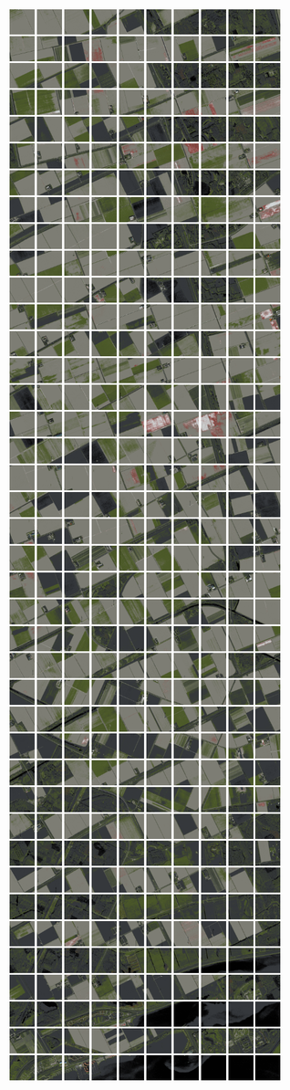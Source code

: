 <html>
<div>
<img src="https://github.com/HakkaTjakka/NL_TILE_MAP/blob/main/18/628/-1052/r.6280.-10520.png" height="44" width="44">
<img src="https://github.com/HakkaTjakka/NL_TILE_MAP/blob/main/18/628/-1052/r.6281.-10520.png" height="44" width="44">
<img src="https://github.com/HakkaTjakka/NL_TILE_MAP/blob/main/18/628/-1052/r.6282.-10520.png" height="44" width="44">
<img src="https://github.com/HakkaTjakka/NL_TILE_MAP/blob/main/18/628/-1052/r.6283.-10520.png" height="44" width="44">
<img src="https://github.com/HakkaTjakka/NL_TILE_MAP/blob/main/18/628/-1052/r.6284.-10520.png" height="44" width="44">
<img src="https://github.com/HakkaTjakka/NL_TILE_MAP/blob/main/18/628/-1052/r.6285.-10520.png" height="44" width="44">
<img src="https://github.com/HakkaTjakka/NL_TILE_MAP/blob/main/18/628/-1052/r.6286.-10520.png" height="44" width="44">
<img src="https://github.com/HakkaTjakka/NL_TILE_MAP/blob/main/18/628/-1052/r.6287.-10520.png" height="44" width="44">
<img src="https://github.com/HakkaTjakka/NL_TILE_MAP/blob/main/18/628/-1052/r.6288.-10520.png" height="44" width="44">
<img src="https://github.com/HakkaTjakka/NL_TILE_MAP/blob/main/18/628/-1052/r.6289.-10520.png" height="44" width="44">
<img src="https://github.com/HakkaTjakka/NL_TILE_MAP/blob/main/18/629/-1052/r.6290.-10520.png" height="44" width="44">
<img src="https://github.com/HakkaTjakka/NL_TILE_MAP/blob/main/18/629/-1052/r.6291.-10520.png" height="44" width="44">
<img src="https://github.com/HakkaTjakka/NL_TILE_MAP/blob/main/18/629/-1052/r.6292.-10520.png" height="44" width="44">
<img src="https://github.com/HakkaTjakka/NL_TILE_MAP/blob/main/18/629/-1052/r.6293.-10520.png" height="44" width="44">
<img src="https://github.com/HakkaTjakka/NL_TILE_MAP/blob/main/18/629/-1052/r.6294.-10520.png" height="44" width="44">
<img src="https://github.com/HakkaTjakka/NL_TILE_MAP/blob/main/18/629/-1052/r.6295.-10520.png" height="44" width="44">
<img src="https://github.com/HakkaTjakka/NL_TILE_MAP/blob/main/18/629/-1052/r.6296.-10520.png" height="44" width="44">
<img src="https://github.com/HakkaTjakka/NL_TILE_MAP/blob/main/18/629/-1052/r.6297.-10520.png" height="44" width="44">
<img src="https://github.com/HakkaTjakka/NL_TILE_MAP/blob/main/18/629/-1052/r.6298.-10520.png" height="44" width="44">
<img src="https://github.com/HakkaTjakka/NL_TILE_MAP/blob/main/18/629/-1052/r.6299.-10520.png" height="44" width="44">
<br>
<img src="https://github.com/HakkaTjakka/NL_TILE_MAP/blob/main/18/628/-1052/r.6280.-10519.png" height="44" width="44">
<img src="https://github.com/HakkaTjakka/NL_TILE_MAP/blob/main/18/628/-1052/r.6281.-10519.png" height="44" width="44">
<img src="https://github.com/HakkaTjakka/NL_TILE_MAP/blob/main/18/628/-1052/r.6282.-10519.png" height="44" width="44">
<img src="https://github.com/HakkaTjakka/NL_TILE_MAP/blob/main/18/628/-1052/r.6283.-10519.png" height="44" width="44">
<img src="https://github.com/HakkaTjakka/NL_TILE_MAP/blob/main/18/628/-1052/r.6284.-10519.png" height="44" width="44">
<img src="https://github.com/HakkaTjakka/NL_TILE_MAP/blob/main/18/628/-1052/r.6285.-10519.png" height="44" width="44">
<img src="https://github.com/HakkaTjakka/NL_TILE_MAP/blob/main/18/628/-1052/r.6286.-10519.png" height="44" width="44">
<img src="https://github.com/HakkaTjakka/NL_TILE_MAP/blob/main/18/628/-1052/r.6287.-10519.png" height="44" width="44">
<img src="https://github.com/HakkaTjakka/NL_TILE_MAP/blob/main/18/628/-1052/r.6288.-10519.png" height="44" width="44">
<img src="https://github.com/HakkaTjakka/NL_TILE_MAP/blob/main/18/628/-1052/r.6289.-10519.png" height="44" width="44">
<img src="https://github.com/HakkaTjakka/NL_TILE_MAP/blob/main/18/629/-1052/r.6290.-10519.png" height="44" width="44">
<img src="https://github.com/HakkaTjakka/NL_TILE_MAP/blob/main/18/629/-1052/r.6291.-10519.png" height="44" width="44">
<img src="https://github.com/HakkaTjakka/NL_TILE_MAP/blob/main/18/629/-1052/r.6292.-10519.png" height="44" width="44">
<img src="https://github.com/HakkaTjakka/NL_TILE_MAP/blob/main/18/629/-1052/r.6293.-10519.png" height="44" width="44">
<img src="https://github.com/HakkaTjakka/NL_TILE_MAP/blob/main/18/629/-1052/r.6294.-10519.png" height="44" width="44">
<img src="https://github.com/HakkaTjakka/NL_TILE_MAP/blob/main/18/629/-1052/r.6295.-10519.png" height="44" width="44">
<img src="https://github.com/HakkaTjakka/NL_TILE_MAP/blob/main/18/629/-1052/r.6296.-10519.png" height="44" width="44">
<img src="https://github.com/HakkaTjakka/NL_TILE_MAP/blob/main/18/629/-1052/r.6297.-10519.png" height="44" width="44">
<img src="https://github.com/HakkaTjakka/NL_TILE_MAP/blob/main/18/629/-1052/r.6298.-10519.png" height="44" width="44">
<img src="https://github.com/HakkaTjakka/NL_TILE_MAP/blob/main/18/629/-1052/r.6299.-10519.png" height="44" width="44">
<br>
<img src="https://github.com/HakkaTjakka/NL_TILE_MAP/blob/main/18/628/-1052/r.6280.-10518.png" height="44" width="44">
<img src="https://github.com/HakkaTjakka/NL_TILE_MAP/blob/main/18/628/-1052/r.6281.-10518.png" height="44" width="44">
<img src="https://github.com/HakkaTjakka/NL_TILE_MAP/blob/main/18/628/-1052/r.6282.-10518.png" height="44" width="44">
<img src="https://github.com/HakkaTjakka/NL_TILE_MAP/blob/main/18/628/-1052/r.6283.-10518.png" height="44" width="44">
<img src="https://github.com/HakkaTjakka/NL_TILE_MAP/blob/main/18/628/-1052/r.6284.-10518.png" height="44" width="44">
<img src="https://github.com/HakkaTjakka/NL_TILE_MAP/blob/main/18/628/-1052/r.6285.-10518.png" height="44" width="44">
<img src="https://github.com/HakkaTjakka/NL_TILE_MAP/blob/main/18/628/-1052/r.6286.-10518.png" height="44" width="44">
<img src="https://github.com/HakkaTjakka/NL_TILE_MAP/blob/main/18/628/-1052/r.6287.-10518.png" height="44" width="44">
<img src="https://github.com/HakkaTjakka/NL_TILE_MAP/blob/main/18/628/-1052/r.6288.-10518.png" height="44" width="44">
<img src="https://github.com/HakkaTjakka/NL_TILE_MAP/blob/main/18/628/-1052/r.6289.-10518.png" height="44" width="44">
<img src="https://github.com/HakkaTjakka/NL_TILE_MAP/blob/main/18/629/-1052/r.6290.-10518.png" height="44" width="44">
<img src="https://github.com/HakkaTjakka/NL_TILE_MAP/blob/main/18/629/-1052/r.6291.-10518.png" height="44" width="44">
<img src="https://github.com/HakkaTjakka/NL_TILE_MAP/blob/main/18/629/-1052/r.6292.-10518.png" height="44" width="44">
<img src="https://github.com/HakkaTjakka/NL_TILE_MAP/blob/main/18/629/-1052/r.6293.-10518.png" height="44" width="44">
<img src="https://github.com/HakkaTjakka/NL_TILE_MAP/blob/main/18/629/-1052/r.6294.-10518.png" height="44" width="44">
<img src="https://github.com/HakkaTjakka/NL_TILE_MAP/blob/main/18/629/-1052/r.6295.-10518.png" height="44" width="44">
<img src="https://github.com/HakkaTjakka/NL_TILE_MAP/blob/main/18/629/-1052/r.6296.-10518.png" height="44" width="44">
<img src="https://github.com/HakkaTjakka/NL_TILE_MAP/blob/main/18/629/-1052/r.6297.-10518.png" height="44" width="44">
<img src="https://github.com/HakkaTjakka/NL_TILE_MAP/blob/main/18/629/-1052/r.6298.-10518.png" height="44" width="44">
<img src="https://github.com/HakkaTjakka/NL_TILE_MAP/blob/main/18/629/-1052/r.6299.-10518.png" height="44" width="44">
<br>
<img src="https://github.com/HakkaTjakka/NL_TILE_MAP/blob/main/18/628/-1052/r.6280.-10517.png" height="44" width="44">
<img src="https://github.com/HakkaTjakka/NL_TILE_MAP/blob/main/18/628/-1052/r.6281.-10517.png" height="44" width="44">
<img src="https://github.com/HakkaTjakka/NL_TILE_MAP/blob/main/18/628/-1052/r.6282.-10517.png" height="44" width="44">
<img src="https://github.com/HakkaTjakka/NL_TILE_MAP/blob/main/18/628/-1052/r.6283.-10517.png" height="44" width="44">
<img src="https://github.com/HakkaTjakka/NL_TILE_MAP/blob/main/18/628/-1052/r.6284.-10517.png" height="44" width="44">
<img src="https://github.com/HakkaTjakka/NL_TILE_MAP/blob/main/18/628/-1052/r.6285.-10517.png" height="44" width="44">
<img src="https://github.com/HakkaTjakka/NL_TILE_MAP/blob/main/18/628/-1052/r.6286.-10517.png" height="44" width="44">
<img src="https://github.com/HakkaTjakka/NL_TILE_MAP/blob/main/18/628/-1052/r.6287.-10517.png" height="44" width="44">
<img src="https://github.com/HakkaTjakka/NL_TILE_MAP/blob/main/18/628/-1052/r.6288.-10517.png" height="44" width="44">
<img src="https://github.com/HakkaTjakka/NL_TILE_MAP/blob/main/18/628/-1052/r.6289.-10517.png" height="44" width="44">
<img src="https://github.com/HakkaTjakka/NL_TILE_MAP/blob/main/18/629/-1052/r.6290.-10517.png" height="44" width="44">
<img src="https://github.com/HakkaTjakka/NL_TILE_MAP/blob/main/18/629/-1052/r.6291.-10517.png" height="44" width="44">
<img src="https://github.com/HakkaTjakka/NL_TILE_MAP/blob/main/18/629/-1052/r.6292.-10517.png" height="44" width="44">
<img src="https://github.com/HakkaTjakka/NL_TILE_MAP/blob/main/18/629/-1052/r.6293.-10517.png" height="44" width="44">
<img src="https://github.com/HakkaTjakka/NL_TILE_MAP/blob/main/18/629/-1052/r.6294.-10517.png" height="44" width="44">
<img src="https://github.com/HakkaTjakka/NL_TILE_MAP/blob/main/18/629/-1052/r.6295.-10517.png" height="44" width="44">
<img src="https://github.com/HakkaTjakka/NL_TILE_MAP/blob/main/18/629/-1052/r.6296.-10517.png" height="44" width="44">
<img src="https://github.com/HakkaTjakka/NL_TILE_MAP/blob/main/18/629/-1052/r.6297.-10517.png" height="44" width="44">
<img src="https://github.com/HakkaTjakka/NL_TILE_MAP/blob/main/18/629/-1052/r.6298.-10517.png" height="44" width="44">
<img src="https://github.com/HakkaTjakka/NL_TILE_MAP/blob/main/18/629/-1052/r.6299.-10517.png" height="44" width="44">
<br>
<img src="https://github.com/HakkaTjakka/NL_TILE_MAP/blob/main/18/628/-1052/r.6280.-10516.png" height="44" width="44">
<img src="https://github.com/HakkaTjakka/NL_TILE_MAP/blob/main/18/628/-1052/r.6281.-10516.png" height="44" width="44">
<img src="https://github.com/HakkaTjakka/NL_TILE_MAP/blob/main/18/628/-1052/r.6282.-10516.png" height="44" width="44">
<img src="https://github.com/HakkaTjakka/NL_TILE_MAP/blob/main/18/628/-1052/r.6283.-10516.png" height="44" width="44">
<img src="https://github.com/HakkaTjakka/NL_TILE_MAP/blob/main/18/628/-1052/r.6284.-10516.png" height="44" width="44">
<img src="https://github.com/HakkaTjakka/NL_TILE_MAP/blob/main/18/628/-1052/r.6285.-10516.png" height="44" width="44">
<img src="https://github.com/HakkaTjakka/NL_TILE_MAP/blob/main/18/628/-1052/r.6286.-10516.png" height="44" width="44">
<img src="https://github.com/HakkaTjakka/NL_TILE_MAP/blob/main/18/628/-1052/r.6287.-10516.png" height="44" width="44">
<img src="https://github.com/HakkaTjakka/NL_TILE_MAP/blob/main/18/628/-1052/r.6288.-10516.png" height="44" width="44">
<img src="https://github.com/HakkaTjakka/NL_TILE_MAP/blob/main/18/628/-1052/r.6289.-10516.png" height="44" width="44">
<img src="https://github.com/HakkaTjakka/NL_TILE_MAP/blob/main/18/629/-1052/r.6290.-10516.png" height="44" width="44">
<img src="https://github.com/HakkaTjakka/NL_TILE_MAP/blob/main/18/629/-1052/r.6291.-10516.png" height="44" width="44">
<img src="https://github.com/HakkaTjakka/NL_TILE_MAP/blob/main/18/629/-1052/r.6292.-10516.png" height="44" width="44">
<img src="https://github.com/HakkaTjakka/NL_TILE_MAP/blob/main/18/629/-1052/r.6293.-10516.png" height="44" width="44">
<img src="https://github.com/HakkaTjakka/NL_TILE_MAP/blob/main/18/629/-1052/r.6294.-10516.png" height="44" width="44">
<img src="https://github.com/HakkaTjakka/NL_TILE_MAP/blob/main/18/629/-1052/r.6295.-10516.png" height="44" width="44">
<img src="https://github.com/HakkaTjakka/NL_TILE_MAP/blob/main/18/629/-1052/r.6296.-10516.png" height="44" width="44">
<img src="https://github.com/HakkaTjakka/NL_TILE_MAP/blob/main/18/629/-1052/r.6297.-10516.png" height="44" width="44">
<img src="https://github.com/HakkaTjakka/NL_TILE_MAP/blob/main/18/629/-1052/r.6298.-10516.png" height="44" width="44">
<img src="https://github.com/HakkaTjakka/NL_TILE_MAP/blob/main/18/629/-1052/r.6299.-10516.png" height="44" width="44">
<br>
<img src="https://github.com/HakkaTjakka/NL_TILE_MAP/blob/main/18/628/-1052/r.6280.-10515.png" height="44" width="44">
<img src="https://github.com/HakkaTjakka/NL_TILE_MAP/blob/main/18/628/-1052/r.6281.-10515.png" height="44" width="44">
<img src="https://github.com/HakkaTjakka/NL_TILE_MAP/blob/main/18/628/-1052/r.6282.-10515.png" height="44" width="44">
<img src="https://github.com/HakkaTjakka/NL_TILE_MAP/blob/main/18/628/-1052/r.6283.-10515.png" height="44" width="44">
<img src="https://github.com/HakkaTjakka/NL_TILE_MAP/blob/main/18/628/-1052/r.6284.-10515.png" height="44" width="44">
<img src="https://github.com/HakkaTjakka/NL_TILE_MAP/blob/main/18/628/-1052/r.6285.-10515.png" height="44" width="44">
<img src="https://github.com/HakkaTjakka/NL_TILE_MAP/blob/main/18/628/-1052/r.6286.-10515.png" height="44" width="44">
<img src="https://github.com/HakkaTjakka/NL_TILE_MAP/blob/main/18/628/-1052/r.6287.-10515.png" height="44" width="44">
<img src="https://github.com/HakkaTjakka/NL_TILE_MAP/blob/main/18/628/-1052/r.6288.-10515.png" height="44" width="44">
<img src="https://github.com/HakkaTjakka/NL_TILE_MAP/blob/main/18/628/-1052/r.6289.-10515.png" height="44" width="44">
<img src="https://github.com/HakkaTjakka/NL_TILE_MAP/blob/main/18/629/-1052/r.6290.-10515.png" height="44" width="44">
<img src="https://github.com/HakkaTjakka/NL_TILE_MAP/blob/main/18/629/-1052/r.6291.-10515.png" height="44" width="44">
<img src="https://github.com/HakkaTjakka/NL_TILE_MAP/blob/main/18/629/-1052/r.6292.-10515.png" height="44" width="44">
<img src="https://github.com/HakkaTjakka/NL_TILE_MAP/blob/main/18/629/-1052/r.6293.-10515.png" height="44" width="44">
<img src="https://github.com/HakkaTjakka/NL_TILE_MAP/blob/main/18/629/-1052/r.6294.-10515.png" height="44" width="44">
<img src="https://github.com/HakkaTjakka/NL_TILE_MAP/blob/main/18/629/-1052/r.6295.-10515.png" height="44" width="44">
<img src="https://github.com/HakkaTjakka/NL_TILE_MAP/blob/main/18/629/-1052/r.6296.-10515.png" height="44" width="44">
<img src="https://github.com/HakkaTjakka/NL_TILE_MAP/blob/main/18/629/-1052/r.6297.-10515.png" height="44" width="44">
<img src="https://github.com/HakkaTjakka/NL_TILE_MAP/blob/main/18/629/-1052/r.6298.-10515.png" height="44" width="44">
<img src="https://github.com/HakkaTjakka/NL_TILE_MAP/blob/main/18/629/-1052/r.6299.-10515.png" height="44" width="44">
<br>
<img src="https://github.com/HakkaTjakka/NL_TILE_MAP/blob/main/18/628/-1052/r.6280.-10514.png" height="44" width="44">
<img src="https://github.com/HakkaTjakka/NL_TILE_MAP/blob/main/18/628/-1052/r.6281.-10514.png" height="44" width="44">
<img src="https://github.com/HakkaTjakka/NL_TILE_MAP/blob/main/18/628/-1052/r.6282.-10514.png" height="44" width="44">
<img src="https://github.com/HakkaTjakka/NL_TILE_MAP/blob/main/18/628/-1052/r.6283.-10514.png" height="44" width="44">
<img src="https://github.com/HakkaTjakka/NL_TILE_MAP/blob/main/18/628/-1052/r.6284.-10514.png" height="44" width="44">
<img src="https://github.com/HakkaTjakka/NL_TILE_MAP/blob/main/18/628/-1052/r.6285.-10514.png" height="44" width="44">
<img src="https://github.com/HakkaTjakka/NL_TILE_MAP/blob/main/18/628/-1052/r.6286.-10514.png" height="44" width="44">
<img src="https://github.com/HakkaTjakka/NL_TILE_MAP/blob/main/18/628/-1052/r.6287.-10514.png" height="44" width="44">
<img src="https://github.com/HakkaTjakka/NL_TILE_MAP/blob/main/18/628/-1052/r.6288.-10514.png" height="44" width="44">
<img src="https://github.com/HakkaTjakka/NL_TILE_MAP/blob/main/18/628/-1052/r.6289.-10514.png" height="44" width="44">
<img src="https://github.com/HakkaTjakka/NL_TILE_MAP/blob/main/18/629/-1052/r.6290.-10514.png" height="44" width="44">
<img src="https://github.com/HakkaTjakka/NL_TILE_MAP/blob/main/18/629/-1052/r.6291.-10514.png" height="44" width="44">
<img src="https://github.com/HakkaTjakka/NL_TILE_MAP/blob/main/18/629/-1052/r.6292.-10514.png" height="44" width="44">
<img src="https://github.com/HakkaTjakka/NL_TILE_MAP/blob/main/18/629/-1052/r.6293.-10514.png" height="44" width="44">
<img src="https://github.com/HakkaTjakka/NL_TILE_MAP/blob/main/18/629/-1052/r.6294.-10514.png" height="44" width="44">
<img src="https://github.com/HakkaTjakka/NL_TILE_MAP/blob/main/18/629/-1052/r.6295.-10514.png" height="44" width="44">
<img src="https://github.com/HakkaTjakka/NL_TILE_MAP/blob/main/18/629/-1052/r.6296.-10514.png" height="44" width="44">
<img src="https://github.com/HakkaTjakka/NL_TILE_MAP/blob/main/18/629/-1052/r.6297.-10514.png" height="44" width="44">
<img src="https://github.com/HakkaTjakka/NL_TILE_MAP/blob/main/18/629/-1052/r.6298.-10514.png" height="44" width="44">
<img src="https://github.com/HakkaTjakka/NL_TILE_MAP/blob/main/18/629/-1052/r.6299.-10514.png" height="44" width="44">
<br>
<img src="https://github.com/HakkaTjakka/NL_TILE_MAP/blob/main/18/628/-1052/r.6280.-10513.png" height="44" width="44">
<img src="https://github.com/HakkaTjakka/NL_TILE_MAP/blob/main/18/628/-1052/r.6281.-10513.png" height="44" width="44">
<img src="https://github.com/HakkaTjakka/NL_TILE_MAP/blob/main/18/628/-1052/r.6282.-10513.png" height="44" width="44">
<img src="https://github.com/HakkaTjakka/NL_TILE_MAP/blob/main/18/628/-1052/r.6283.-10513.png" height="44" width="44">
<img src="https://github.com/HakkaTjakka/NL_TILE_MAP/blob/main/18/628/-1052/r.6284.-10513.png" height="44" width="44">
<img src="https://github.com/HakkaTjakka/NL_TILE_MAP/blob/main/18/628/-1052/r.6285.-10513.png" height="44" width="44">
<img src="https://github.com/HakkaTjakka/NL_TILE_MAP/blob/main/18/628/-1052/r.6286.-10513.png" height="44" width="44">
<img src="https://github.com/HakkaTjakka/NL_TILE_MAP/blob/main/18/628/-1052/r.6287.-10513.png" height="44" width="44">
<img src="https://github.com/HakkaTjakka/NL_TILE_MAP/blob/main/18/628/-1052/r.6288.-10513.png" height="44" width="44">
<img src="https://github.com/HakkaTjakka/NL_TILE_MAP/blob/main/18/628/-1052/r.6289.-10513.png" height="44" width="44">
<img src="https://github.com/HakkaTjakka/NL_TILE_MAP/blob/main/18/629/-1052/r.6290.-10513.png" height="44" width="44">
<img src="https://github.com/HakkaTjakka/NL_TILE_MAP/blob/main/18/629/-1052/r.6291.-10513.png" height="44" width="44">
<img src="https://github.com/HakkaTjakka/NL_TILE_MAP/blob/main/18/629/-1052/r.6292.-10513.png" height="44" width="44">
<img src="https://github.com/HakkaTjakka/NL_TILE_MAP/blob/main/18/629/-1052/r.6293.-10513.png" height="44" width="44">
<img src="https://github.com/HakkaTjakka/NL_TILE_MAP/blob/main/18/629/-1052/r.6294.-10513.png" height="44" width="44">
<img src="https://github.com/HakkaTjakka/NL_TILE_MAP/blob/main/18/629/-1052/r.6295.-10513.png" height="44" width="44">
<img src="https://github.com/HakkaTjakka/NL_TILE_MAP/blob/main/18/629/-1052/r.6296.-10513.png" height="44" width="44">
<img src="https://github.com/HakkaTjakka/NL_TILE_MAP/blob/main/18/629/-1052/r.6297.-10513.png" height="44" width="44">
<img src="https://github.com/HakkaTjakka/NL_TILE_MAP/blob/main/18/629/-1052/r.6298.-10513.png" height="44" width="44">
<img src="https://github.com/HakkaTjakka/NL_TILE_MAP/blob/main/18/629/-1052/r.6299.-10513.png" height="44" width="44">
<br>
<img src="https://github.com/HakkaTjakka/NL_TILE_MAP/blob/main/18/628/-1052/r.6280.-10512.png" height="44" width="44">
<img src="https://github.com/HakkaTjakka/NL_TILE_MAP/blob/main/18/628/-1052/r.6281.-10512.png" height="44" width="44">
<img src="https://github.com/HakkaTjakka/NL_TILE_MAP/blob/main/18/628/-1052/r.6282.-10512.png" height="44" width="44">
<img src="https://github.com/HakkaTjakka/NL_TILE_MAP/blob/main/18/628/-1052/r.6283.-10512.png" height="44" width="44">
<img src="https://github.com/HakkaTjakka/NL_TILE_MAP/blob/main/18/628/-1052/r.6284.-10512.png" height="44" width="44">
<img src="https://github.com/HakkaTjakka/NL_TILE_MAP/blob/main/18/628/-1052/r.6285.-10512.png" height="44" width="44">
<img src="https://github.com/HakkaTjakka/NL_TILE_MAP/blob/main/18/628/-1052/r.6286.-10512.png" height="44" width="44">
<img src="https://github.com/HakkaTjakka/NL_TILE_MAP/blob/main/18/628/-1052/r.6287.-10512.png" height="44" width="44">
<img src="https://github.com/HakkaTjakka/NL_TILE_MAP/blob/main/18/628/-1052/r.6288.-10512.png" height="44" width="44">
<img src="https://github.com/HakkaTjakka/NL_TILE_MAP/blob/main/18/628/-1052/r.6289.-10512.png" height="44" width="44">
<img src="https://github.com/HakkaTjakka/NL_TILE_MAP/blob/main/18/629/-1052/r.6290.-10512.png" height="44" width="44">
<img src="https://github.com/HakkaTjakka/NL_TILE_MAP/blob/main/18/629/-1052/r.6291.-10512.png" height="44" width="44">
<img src="https://github.com/HakkaTjakka/NL_TILE_MAP/blob/main/18/629/-1052/r.6292.-10512.png" height="44" width="44">
<img src="https://github.com/HakkaTjakka/NL_TILE_MAP/blob/main/18/629/-1052/r.6293.-10512.png" height="44" width="44">
<img src="https://github.com/HakkaTjakka/NL_TILE_MAP/blob/main/18/629/-1052/r.6294.-10512.png" height="44" width="44">
<img src="https://github.com/HakkaTjakka/NL_TILE_MAP/blob/main/18/629/-1052/r.6295.-10512.png" height="44" width="44">
<img src="https://github.com/HakkaTjakka/NL_TILE_MAP/blob/main/18/629/-1052/r.6296.-10512.png" height="44" width="44">
<img src="https://github.com/HakkaTjakka/NL_TILE_MAP/blob/main/18/629/-1052/r.6297.-10512.png" height="44" width="44">
<img src="https://github.com/HakkaTjakka/NL_TILE_MAP/blob/main/18/629/-1052/r.6298.-10512.png" height="44" width="44">
<img src="https://github.com/HakkaTjakka/NL_TILE_MAP/blob/main/18/629/-1052/r.6299.-10512.png" height="44" width="44">
<br>
<img src="https://github.com/HakkaTjakka/NL_TILE_MAP/blob/main/18/628/-1052/r.6280.-10511.png" height="44" width="44">
<img src="https://github.com/HakkaTjakka/NL_TILE_MAP/blob/main/18/628/-1052/r.6281.-10511.png" height="44" width="44">
<img src="https://github.com/HakkaTjakka/NL_TILE_MAP/blob/main/18/628/-1052/r.6282.-10511.png" height="44" width="44">
<img src="https://github.com/HakkaTjakka/NL_TILE_MAP/blob/main/18/628/-1052/r.6283.-10511.png" height="44" width="44">
<img src="https://github.com/HakkaTjakka/NL_TILE_MAP/blob/main/18/628/-1052/r.6284.-10511.png" height="44" width="44">
<img src="https://github.com/HakkaTjakka/NL_TILE_MAP/blob/main/18/628/-1052/r.6285.-10511.png" height="44" width="44">
<img src="https://github.com/HakkaTjakka/NL_TILE_MAP/blob/main/18/628/-1052/r.6286.-10511.png" height="44" width="44">
<img src="https://github.com/HakkaTjakka/NL_TILE_MAP/blob/main/18/628/-1052/r.6287.-10511.png" height="44" width="44">
<img src="https://github.com/HakkaTjakka/NL_TILE_MAP/blob/main/18/628/-1052/r.6288.-10511.png" height="44" width="44">
<img src="https://github.com/HakkaTjakka/NL_TILE_MAP/blob/main/18/628/-1052/r.6289.-10511.png" height="44" width="44">
<img src="https://github.com/HakkaTjakka/NL_TILE_MAP/blob/main/18/629/-1052/r.6290.-10511.png" height="44" width="44">
<img src="https://github.com/HakkaTjakka/NL_TILE_MAP/blob/main/18/629/-1052/r.6291.-10511.png" height="44" width="44">
<img src="https://github.com/HakkaTjakka/NL_TILE_MAP/blob/main/18/629/-1052/r.6292.-10511.png" height="44" width="44">
<img src="https://github.com/HakkaTjakka/NL_TILE_MAP/blob/main/18/629/-1052/r.6293.-10511.png" height="44" width="44">
<img src="https://github.com/HakkaTjakka/NL_TILE_MAP/blob/main/18/629/-1052/r.6294.-10511.png" height="44" width="44">
<img src="https://github.com/HakkaTjakka/NL_TILE_MAP/blob/main/18/629/-1052/r.6295.-10511.png" height="44" width="44">
<img src="https://github.com/HakkaTjakka/NL_TILE_MAP/blob/main/18/629/-1052/r.6296.-10511.png" height="44" width="44">
<img src="https://github.com/HakkaTjakka/NL_TILE_MAP/blob/main/18/629/-1052/r.6297.-10511.png" height="44" width="44">
<img src="https://github.com/HakkaTjakka/NL_TILE_MAP/blob/main/18/629/-1052/r.6298.-10511.png" height="44" width="44">
<img src="https://github.com/HakkaTjakka/NL_TILE_MAP/blob/main/18/629/-1052/r.6299.-10511.png" height="44" width="44">
<br>
<img src="https://github.com/HakkaTjakka/NL_TILE_MAP/blob/main/18/628/-1051/r.6280.-10510.png" height="44" width="44">
<img src="https://github.com/HakkaTjakka/NL_TILE_MAP/blob/main/18/628/-1051/r.6281.-10510.png" height="44" width="44">
<img src="https://github.com/HakkaTjakka/NL_TILE_MAP/blob/main/18/628/-1051/r.6282.-10510.png" height="44" width="44">
<img src="https://github.com/HakkaTjakka/NL_TILE_MAP/blob/main/18/628/-1051/r.6283.-10510.png" height="44" width="44">
<img src="https://github.com/HakkaTjakka/NL_TILE_MAP/blob/main/18/628/-1051/r.6284.-10510.png" height="44" width="44">
<img src="https://github.com/HakkaTjakka/NL_TILE_MAP/blob/main/18/628/-1051/r.6285.-10510.png" height="44" width="44">
<img src="https://github.com/HakkaTjakka/NL_TILE_MAP/blob/main/18/628/-1051/r.6286.-10510.png" height="44" width="44">
<img src="https://github.com/HakkaTjakka/NL_TILE_MAP/blob/main/18/628/-1051/r.6287.-10510.png" height="44" width="44">
<img src="https://github.com/HakkaTjakka/NL_TILE_MAP/blob/main/18/628/-1051/r.6288.-10510.png" height="44" width="44">
<img src="https://github.com/HakkaTjakka/NL_TILE_MAP/blob/main/18/628/-1051/r.6289.-10510.png" height="44" width="44">
<img src="https://github.com/HakkaTjakka/NL_TILE_MAP/blob/main/18/629/-1051/r.6290.-10510.png" height="44" width="44">
<img src="https://github.com/HakkaTjakka/NL_TILE_MAP/blob/main/18/629/-1051/r.6291.-10510.png" height="44" width="44">
<img src="https://github.com/HakkaTjakka/NL_TILE_MAP/blob/main/18/629/-1051/r.6292.-10510.png" height="44" width="44">
<img src="https://github.com/HakkaTjakka/NL_TILE_MAP/blob/main/18/629/-1051/r.6293.-10510.png" height="44" width="44">
<img src="https://github.com/HakkaTjakka/NL_TILE_MAP/blob/main/18/629/-1051/r.6294.-10510.png" height="44" width="44">
<img src="https://github.com/HakkaTjakka/NL_TILE_MAP/blob/main/18/629/-1051/r.6295.-10510.png" height="44" width="44">
<img src="https://github.com/HakkaTjakka/NL_TILE_MAP/blob/main/18/629/-1051/r.6296.-10510.png" height="44" width="44">
<img src="https://github.com/HakkaTjakka/NL_TILE_MAP/blob/main/18/629/-1051/r.6297.-10510.png" height="44" width="44">
<img src="https://github.com/HakkaTjakka/NL_TILE_MAP/blob/main/18/629/-1051/r.6298.-10510.png" height="44" width="44">
<img src="https://github.com/HakkaTjakka/NL_TILE_MAP/blob/main/18/629/-1051/r.6299.-10510.png" height="44" width="44">
<br>
<img src="https://github.com/HakkaTjakka/NL_TILE_MAP/blob/main/18/628/-1051/r.6280.-10509.png" height="44" width="44">
<img src="https://github.com/HakkaTjakka/NL_TILE_MAP/blob/main/18/628/-1051/r.6281.-10509.png" height="44" width="44">
<img src="https://github.com/HakkaTjakka/NL_TILE_MAP/blob/main/18/628/-1051/r.6282.-10509.png" height="44" width="44">
<img src="https://github.com/HakkaTjakka/NL_TILE_MAP/blob/main/18/628/-1051/r.6283.-10509.png" height="44" width="44">
<img src="https://github.com/HakkaTjakka/NL_TILE_MAP/blob/main/18/628/-1051/r.6284.-10509.png" height="44" width="44">
<img src="https://github.com/HakkaTjakka/NL_TILE_MAP/blob/main/18/628/-1051/r.6285.-10509.png" height="44" width="44">
<img src="https://github.com/HakkaTjakka/NL_TILE_MAP/blob/main/18/628/-1051/r.6286.-10509.png" height="44" width="44">
<img src="https://github.com/HakkaTjakka/NL_TILE_MAP/blob/main/18/628/-1051/r.6287.-10509.png" height="44" width="44">
<img src="https://github.com/HakkaTjakka/NL_TILE_MAP/blob/main/18/628/-1051/r.6288.-10509.png" height="44" width="44">
<img src="https://github.com/HakkaTjakka/NL_TILE_MAP/blob/main/18/628/-1051/r.6289.-10509.png" height="44" width="44">
<img src="https://github.com/HakkaTjakka/NL_TILE_MAP/blob/main/18/629/-1051/r.6290.-10509.png" height="44" width="44">
<img src="https://github.com/HakkaTjakka/NL_TILE_MAP/blob/main/18/629/-1051/r.6291.-10509.png" height="44" width="44">
<img src="https://github.com/HakkaTjakka/NL_TILE_MAP/blob/main/18/629/-1051/r.6292.-10509.png" height="44" width="44">
<img src="https://github.com/HakkaTjakka/NL_TILE_MAP/blob/main/18/629/-1051/r.6293.-10509.png" height="44" width="44">
<img src="https://github.com/HakkaTjakka/NL_TILE_MAP/blob/main/18/629/-1051/r.6294.-10509.png" height="44" width="44">
<img src="https://github.com/HakkaTjakka/NL_TILE_MAP/blob/main/18/629/-1051/r.6295.-10509.png" height="44" width="44">
<img src="https://github.com/HakkaTjakka/NL_TILE_MAP/blob/main/18/629/-1051/r.6296.-10509.png" height="44" width="44">
<img src="https://github.com/HakkaTjakka/NL_TILE_MAP/blob/main/18/629/-1051/r.6297.-10509.png" height="44" width="44">
<img src="https://github.com/HakkaTjakka/NL_TILE_MAP/blob/main/18/629/-1051/r.6298.-10509.png" height="44" width="44">
<img src="https://github.com/HakkaTjakka/NL_TILE_MAP/blob/main/18/629/-1051/r.6299.-10509.png" height="44" width="44">
<br>
<img src="https://github.com/HakkaTjakka/NL_TILE_MAP/blob/main/18/628/-1051/r.6280.-10508.png" height="44" width="44">
<img src="https://github.com/HakkaTjakka/NL_TILE_MAP/blob/main/18/628/-1051/r.6281.-10508.png" height="44" width="44">
<img src="https://github.com/HakkaTjakka/NL_TILE_MAP/blob/main/18/628/-1051/r.6282.-10508.png" height="44" width="44">
<img src="https://github.com/HakkaTjakka/NL_TILE_MAP/blob/main/18/628/-1051/r.6283.-10508.png" height="44" width="44">
<img src="https://github.com/HakkaTjakka/NL_TILE_MAP/blob/main/18/628/-1051/r.6284.-10508.png" height="44" width="44">
<img src="https://github.com/HakkaTjakka/NL_TILE_MAP/blob/main/18/628/-1051/r.6285.-10508.png" height="44" width="44">
<img src="https://github.com/HakkaTjakka/NL_TILE_MAP/blob/main/18/628/-1051/r.6286.-10508.png" height="44" width="44">
<img src="https://github.com/HakkaTjakka/NL_TILE_MAP/blob/main/18/628/-1051/r.6287.-10508.png" height="44" width="44">
<img src="https://github.com/HakkaTjakka/NL_TILE_MAP/blob/main/18/628/-1051/r.6288.-10508.png" height="44" width="44">
<img src="https://github.com/HakkaTjakka/NL_TILE_MAP/blob/main/18/628/-1051/r.6289.-10508.png" height="44" width="44">
<img src="https://github.com/HakkaTjakka/NL_TILE_MAP/blob/main/18/629/-1051/r.6290.-10508.png" height="44" width="44">
<img src="https://github.com/HakkaTjakka/NL_TILE_MAP/blob/main/18/629/-1051/r.6291.-10508.png" height="44" width="44">
<img src="https://github.com/HakkaTjakka/NL_TILE_MAP/blob/main/18/629/-1051/r.6292.-10508.png" height="44" width="44">
<img src="https://github.com/HakkaTjakka/NL_TILE_MAP/blob/main/18/629/-1051/r.6293.-10508.png" height="44" width="44">
<img src="https://github.com/HakkaTjakka/NL_TILE_MAP/blob/main/18/629/-1051/r.6294.-10508.png" height="44" width="44">
<img src="https://github.com/HakkaTjakka/NL_TILE_MAP/blob/main/18/629/-1051/r.6295.-10508.png" height="44" width="44">
<img src="https://github.com/HakkaTjakka/NL_TILE_MAP/blob/main/18/629/-1051/r.6296.-10508.png" height="44" width="44">
<img src="https://github.com/HakkaTjakka/NL_TILE_MAP/blob/main/18/629/-1051/r.6297.-10508.png" height="44" width="44">
<img src="https://github.com/HakkaTjakka/NL_TILE_MAP/blob/main/18/629/-1051/r.6298.-10508.png" height="44" width="44">
<img src="https://github.com/HakkaTjakka/NL_TILE_MAP/blob/main/18/629/-1051/r.6299.-10508.png" height="44" width="44">
<br>
<img src="https://github.com/HakkaTjakka/NL_TILE_MAP/blob/main/18/628/-1051/r.6280.-10507.png" height="44" width="44">
<img src="https://github.com/HakkaTjakka/NL_TILE_MAP/blob/main/18/628/-1051/r.6281.-10507.png" height="44" width="44">
<img src="https://github.com/HakkaTjakka/NL_TILE_MAP/blob/main/18/628/-1051/r.6282.-10507.png" height="44" width="44">
<img src="https://github.com/HakkaTjakka/NL_TILE_MAP/blob/main/18/628/-1051/r.6283.-10507.png" height="44" width="44">
<img src="https://github.com/HakkaTjakka/NL_TILE_MAP/blob/main/18/628/-1051/r.6284.-10507.png" height="44" width="44">
<img src="https://github.com/HakkaTjakka/NL_TILE_MAP/blob/main/18/628/-1051/r.6285.-10507.png" height="44" width="44">
<img src="https://github.com/HakkaTjakka/NL_TILE_MAP/blob/main/18/628/-1051/r.6286.-10507.png" height="44" width="44">
<img src="https://github.com/HakkaTjakka/NL_TILE_MAP/blob/main/18/628/-1051/r.6287.-10507.png" height="44" width="44">
<img src="https://github.com/HakkaTjakka/NL_TILE_MAP/blob/main/18/628/-1051/r.6288.-10507.png" height="44" width="44">
<img src="https://github.com/HakkaTjakka/NL_TILE_MAP/blob/main/18/628/-1051/r.6289.-10507.png" height="44" width="44">
<img src="https://github.com/HakkaTjakka/NL_TILE_MAP/blob/main/18/629/-1051/r.6290.-10507.png" height="44" width="44">
<img src="https://github.com/HakkaTjakka/NL_TILE_MAP/blob/main/18/629/-1051/r.6291.-10507.png" height="44" width="44">
<img src="https://github.com/HakkaTjakka/NL_TILE_MAP/blob/main/18/629/-1051/r.6292.-10507.png" height="44" width="44">
<img src="https://github.com/HakkaTjakka/NL_TILE_MAP/blob/main/18/629/-1051/r.6293.-10507.png" height="44" width="44">
<img src="https://github.com/HakkaTjakka/NL_TILE_MAP/blob/main/18/629/-1051/r.6294.-10507.png" height="44" width="44">
<img src="https://github.com/HakkaTjakka/NL_TILE_MAP/blob/main/18/629/-1051/r.6295.-10507.png" height="44" width="44">
<img src="https://github.com/HakkaTjakka/NL_TILE_MAP/blob/main/18/629/-1051/r.6296.-10507.png" height="44" width="44">
<img src="https://github.com/HakkaTjakka/NL_TILE_MAP/blob/main/18/629/-1051/r.6297.-10507.png" height="44" width="44">
<img src="https://github.com/HakkaTjakka/NL_TILE_MAP/blob/main/18/629/-1051/r.6298.-10507.png" height="44" width="44">
<img src="https://github.com/HakkaTjakka/NL_TILE_MAP/blob/main/18/629/-1051/r.6299.-10507.png" height="44" width="44">
<br>
<img src="https://github.com/HakkaTjakka/NL_TILE_MAP/blob/main/18/628/-1051/r.6280.-10506.png" height="44" width="44">
<img src="https://github.com/HakkaTjakka/NL_TILE_MAP/blob/main/18/628/-1051/r.6281.-10506.png" height="44" width="44">
<img src="https://github.com/HakkaTjakka/NL_TILE_MAP/blob/main/18/628/-1051/r.6282.-10506.png" height="44" width="44">
<img src="https://github.com/HakkaTjakka/NL_TILE_MAP/blob/main/18/628/-1051/r.6283.-10506.png" height="44" width="44">
<img src="https://github.com/HakkaTjakka/NL_TILE_MAP/blob/main/18/628/-1051/r.6284.-10506.png" height="44" width="44">
<img src="https://github.com/HakkaTjakka/NL_TILE_MAP/blob/main/18/628/-1051/r.6285.-10506.png" height="44" width="44">
<img src="https://github.com/HakkaTjakka/NL_TILE_MAP/blob/main/18/628/-1051/r.6286.-10506.png" height="44" width="44">
<img src="https://github.com/HakkaTjakka/NL_TILE_MAP/blob/main/18/628/-1051/r.6287.-10506.png" height="44" width="44">
<img src="https://github.com/HakkaTjakka/NL_TILE_MAP/blob/main/18/628/-1051/r.6288.-10506.png" height="44" width="44">
<img src="https://github.com/HakkaTjakka/NL_TILE_MAP/blob/main/18/628/-1051/r.6289.-10506.png" height="44" width="44">
<img src="https://github.com/HakkaTjakka/NL_TILE_MAP/blob/main/18/629/-1051/r.6290.-10506.png" height="44" width="44">
<img src="https://github.com/HakkaTjakka/NL_TILE_MAP/blob/main/18/629/-1051/r.6291.-10506.png" height="44" width="44">
<img src="https://github.com/HakkaTjakka/NL_TILE_MAP/blob/main/18/629/-1051/r.6292.-10506.png" height="44" width="44">
<img src="https://github.com/HakkaTjakka/NL_TILE_MAP/blob/main/18/629/-1051/r.6293.-10506.png" height="44" width="44">
<img src="https://github.com/HakkaTjakka/NL_TILE_MAP/blob/main/18/629/-1051/r.6294.-10506.png" height="44" width="44">
<img src="https://github.com/HakkaTjakka/NL_TILE_MAP/blob/main/18/629/-1051/r.6295.-10506.png" height="44" width="44">
<img src="https://github.com/HakkaTjakka/NL_TILE_MAP/blob/main/18/629/-1051/r.6296.-10506.png" height="44" width="44">
<img src="https://github.com/HakkaTjakka/NL_TILE_MAP/blob/main/18/629/-1051/r.6297.-10506.png" height="44" width="44">
<img src="https://github.com/HakkaTjakka/NL_TILE_MAP/blob/main/18/629/-1051/r.6298.-10506.png" height="44" width="44">
<img src="https://github.com/HakkaTjakka/NL_TILE_MAP/blob/main/18/629/-1051/r.6299.-10506.png" height="44" width="44">
<br>
<img src="https://github.com/HakkaTjakka/NL_TILE_MAP/blob/main/18/628/-1051/r.6280.-10505.png" height="44" width="44">
<img src="https://github.com/HakkaTjakka/NL_TILE_MAP/blob/main/18/628/-1051/r.6281.-10505.png" height="44" width="44">
<img src="https://github.com/HakkaTjakka/NL_TILE_MAP/blob/main/18/628/-1051/r.6282.-10505.png" height="44" width="44">
<img src="https://github.com/HakkaTjakka/NL_TILE_MAP/blob/main/18/628/-1051/r.6283.-10505.png" height="44" width="44">
<img src="https://github.com/HakkaTjakka/NL_TILE_MAP/blob/main/18/628/-1051/r.6284.-10505.png" height="44" width="44">
<img src="https://github.com/HakkaTjakka/NL_TILE_MAP/blob/main/18/628/-1051/r.6285.-10505.png" height="44" width="44">
<img src="https://github.com/HakkaTjakka/NL_TILE_MAP/blob/main/18/628/-1051/r.6286.-10505.png" height="44" width="44">
<img src="https://github.com/HakkaTjakka/NL_TILE_MAP/blob/main/18/628/-1051/r.6287.-10505.png" height="44" width="44">
<img src="https://github.com/HakkaTjakka/NL_TILE_MAP/blob/main/18/628/-1051/r.6288.-10505.png" height="44" width="44">
<img src="https://github.com/HakkaTjakka/NL_TILE_MAP/blob/main/18/628/-1051/r.6289.-10505.png" height="44" width="44">
<img src="https://github.com/HakkaTjakka/NL_TILE_MAP/blob/main/18/629/-1051/r.6290.-10505.png" height="44" width="44">
<img src="https://github.com/HakkaTjakka/NL_TILE_MAP/blob/main/18/629/-1051/r.6291.-10505.png" height="44" width="44">
<img src="https://github.com/HakkaTjakka/NL_TILE_MAP/blob/main/18/629/-1051/r.6292.-10505.png" height="44" width="44">
<img src="https://github.com/HakkaTjakka/NL_TILE_MAP/blob/main/18/629/-1051/r.6293.-10505.png" height="44" width="44">
<img src="https://github.com/HakkaTjakka/NL_TILE_MAP/blob/main/18/629/-1051/r.6294.-10505.png" height="44" width="44">
<img src="https://github.com/HakkaTjakka/NL_TILE_MAP/blob/main/18/629/-1051/r.6295.-10505.png" height="44" width="44">
<img src="https://github.com/HakkaTjakka/NL_TILE_MAP/blob/main/18/629/-1051/r.6296.-10505.png" height="44" width="44">
<img src="https://github.com/HakkaTjakka/NL_TILE_MAP/blob/main/18/629/-1051/r.6297.-10505.png" height="44" width="44">
<img src="https://github.com/HakkaTjakka/NL_TILE_MAP/blob/main/18/629/-1051/r.6298.-10505.png" height="44" width="44">
<img src="https://github.com/HakkaTjakka/NL_TILE_MAP/blob/main/18/629/-1051/r.6299.-10505.png" height="44" width="44">
<br>
<img src="https://github.com/HakkaTjakka/NL_TILE_MAP/blob/main/18/628/-1051/r.6280.-10504.png" height="44" width="44">
<img src="https://github.com/HakkaTjakka/NL_TILE_MAP/blob/main/18/628/-1051/r.6281.-10504.png" height="44" width="44">
<img src="https://github.com/HakkaTjakka/NL_TILE_MAP/blob/main/18/628/-1051/r.6282.-10504.png" height="44" width="44">
<img src="https://github.com/HakkaTjakka/NL_TILE_MAP/blob/main/18/628/-1051/r.6283.-10504.png" height="44" width="44">
<img src="https://github.com/HakkaTjakka/NL_TILE_MAP/blob/main/18/628/-1051/r.6284.-10504.png" height="44" width="44">
<img src="https://github.com/HakkaTjakka/NL_TILE_MAP/blob/main/18/628/-1051/r.6285.-10504.png" height="44" width="44">
<img src="https://github.com/HakkaTjakka/NL_TILE_MAP/blob/main/18/628/-1051/r.6286.-10504.png" height="44" width="44">
<img src="https://github.com/HakkaTjakka/NL_TILE_MAP/blob/main/18/628/-1051/r.6287.-10504.png" height="44" width="44">
<img src="https://github.com/HakkaTjakka/NL_TILE_MAP/blob/main/18/628/-1051/r.6288.-10504.png" height="44" width="44">
<img src="https://github.com/HakkaTjakka/NL_TILE_MAP/blob/main/18/628/-1051/r.6289.-10504.png" height="44" width="44">
<img src="https://github.com/HakkaTjakka/NL_TILE_MAP/blob/main/18/629/-1051/r.6290.-10504.png" height="44" width="44">
<img src="https://github.com/HakkaTjakka/NL_TILE_MAP/blob/main/18/629/-1051/r.6291.-10504.png" height="44" width="44">
<img src="https://github.com/HakkaTjakka/NL_TILE_MAP/blob/main/18/629/-1051/r.6292.-10504.png" height="44" width="44">
<img src="https://github.com/HakkaTjakka/NL_TILE_MAP/blob/main/18/629/-1051/r.6293.-10504.png" height="44" width="44">
<img src="https://github.com/HakkaTjakka/NL_TILE_MAP/blob/main/18/629/-1051/r.6294.-10504.png" height="44" width="44">
<img src="https://github.com/HakkaTjakka/NL_TILE_MAP/blob/main/18/629/-1051/r.6295.-10504.png" height="44" width="44">
<img src="https://github.com/HakkaTjakka/NL_TILE_MAP/blob/main/18/629/-1051/r.6296.-10504.png" height="44" width="44">
<img src="https://github.com/HakkaTjakka/NL_TILE_MAP/blob/main/18/629/-1051/r.6297.-10504.png" height="44" width="44">
<img src="https://github.com/HakkaTjakka/NL_TILE_MAP/blob/main/18/629/-1051/r.6298.-10504.png" height="44" width="44">
<img src="https://github.com/HakkaTjakka/NL_TILE_MAP/blob/main/18/629/-1051/r.6299.-10504.png" height="44" width="44">
<br>
<img src="https://github.com/HakkaTjakka/NL_TILE_MAP/blob/main/18/628/-1051/r.6280.-10503.png" height="44" width="44">
<img src="https://github.com/HakkaTjakka/NL_TILE_MAP/blob/main/18/628/-1051/r.6281.-10503.png" height="44" width="44">
<img src="https://github.com/HakkaTjakka/NL_TILE_MAP/blob/main/18/628/-1051/r.6282.-10503.png" height="44" width="44">
<img src="https://github.com/HakkaTjakka/NL_TILE_MAP/blob/main/18/628/-1051/r.6283.-10503.png" height="44" width="44">
<img src="https://github.com/HakkaTjakka/NL_TILE_MAP/blob/main/18/628/-1051/r.6284.-10503.png" height="44" width="44">
<img src="https://github.com/HakkaTjakka/NL_TILE_MAP/blob/main/18/628/-1051/r.6285.-10503.png" height="44" width="44">
<img src="https://github.com/HakkaTjakka/NL_TILE_MAP/blob/main/18/628/-1051/r.6286.-10503.png" height="44" width="44">
<img src="https://github.com/HakkaTjakka/NL_TILE_MAP/blob/main/18/628/-1051/r.6287.-10503.png" height="44" width="44">
<img src="https://github.com/HakkaTjakka/NL_TILE_MAP/blob/main/18/628/-1051/r.6288.-10503.png" height="44" width="44">
<img src="https://github.com/HakkaTjakka/NL_TILE_MAP/blob/main/18/628/-1051/r.6289.-10503.png" height="44" width="44">
<img src="https://github.com/HakkaTjakka/NL_TILE_MAP/blob/main/18/629/-1051/r.6290.-10503.png" height="44" width="44">
<img src="https://github.com/HakkaTjakka/NL_TILE_MAP/blob/main/18/629/-1051/r.6291.-10503.png" height="44" width="44">
<img src="https://github.com/HakkaTjakka/NL_TILE_MAP/blob/main/18/629/-1051/r.6292.-10503.png" height="44" width="44">
<img src="https://github.com/HakkaTjakka/NL_TILE_MAP/blob/main/18/629/-1051/r.6293.-10503.png" height="44" width="44">
<img src="https://github.com/HakkaTjakka/NL_TILE_MAP/blob/main/18/629/-1051/r.6294.-10503.png" height="44" width="44">
<img src="https://github.com/HakkaTjakka/NL_TILE_MAP/blob/main/18/629/-1051/r.6295.-10503.png" height="44" width="44">
<img src="https://github.com/HakkaTjakka/NL_TILE_MAP/blob/main/18/629/-1051/r.6296.-10503.png" height="44" width="44">
<img src="https://github.com/HakkaTjakka/NL_TILE_MAP/blob/main/18/629/-1051/r.6297.-10503.png" height="44" width="44">
<img src="https://github.com/HakkaTjakka/NL_TILE_MAP/blob/main/18/629/-1051/r.6298.-10503.png" height="44" width="44">
<img src="https://github.com/HakkaTjakka/NL_TILE_MAP/blob/main/18/629/-1051/r.6299.-10503.png" height="44" width="44">
<br>
<img src="https://github.com/HakkaTjakka/NL_TILE_MAP/blob/main/18/628/-1051/r.6280.-10502.png" height="44" width="44">
<img src="https://github.com/HakkaTjakka/NL_TILE_MAP/blob/main/18/628/-1051/r.6281.-10502.png" height="44" width="44">
<img src="https://github.com/HakkaTjakka/NL_TILE_MAP/blob/main/18/628/-1051/r.6282.-10502.png" height="44" width="44">
<img src="https://github.com/HakkaTjakka/NL_TILE_MAP/blob/main/18/628/-1051/r.6283.-10502.png" height="44" width="44">
<img src="https://github.com/HakkaTjakka/NL_TILE_MAP/blob/main/18/628/-1051/r.6284.-10502.png" height="44" width="44">
<img src="https://github.com/HakkaTjakka/NL_TILE_MAP/blob/main/18/628/-1051/r.6285.-10502.png" height="44" width="44">
<img src="https://github.com/HakkaTjakka/NL_TILE_MAP/blob/main/18/628/-1051/r.6286.-10502.png" height="44" width="44">
<img src="https://github.com/HakkaTjakka/NL_TILE_MAP/blob/main/18/628/-1051/r.6287.-10502.png" height="44" width="44">
<img src="https://github.com/HakkaTjakka/NL_TILE_MAP/blob/main/18/628/-1051/r.6288.-10502.png" height="44" width="44">
<img src="https://github.com/HakkaTjakka/NL_TILE_MAP/blob/main/18/628/-1051/r.6289.-10502.png" height="44" width="44">
<img src="https://github.com/HakkaTjakka/NL_TILE_MAP/blob/main/18/629/-1051/r.6290.-10502.png" height="44" width="44">
<img src="https://github.com/HakkaTjakka/NL_TILE_MAP/blob/main/18/629/-1051/r.6291.-10502.png" height="44" width="44">
<img src="https://github.com/HakkaTjakka/NL_TILE_MAP/blob/main/18/629/-1051/r.6292.-10502.png" height="44" width="44">
<img src="https://github.com/HakkaTjakka/NL_TILE_MAP/blob/main/18/629/-1051/r.6293.-10502.png" height="44" width="44">
<img src="https://github.com/HakkaTjakka/NL_TILE_MAP/blob/main/18/629/-1051/r.6294.-10502.png" height="44" width="44">
<img src="https://github.com/HakkaTjakka/NL_TILE_MAP/blob/main/18/629/-1051/r.6295.-10502.png" height="44" width="44">
<img src="https://github.com/HakkaTjakka/NL_TILE_MAP/blob/main/18/629/-1051/r.6296.-10502.png" height="44" width="44">
<img src="https://github.com/HakkaTjakka/NL_TILE_MAP/blob/main/18/629/-1051/r.6297.-10502.png" height="44" width="44">
<img src="https://github.com/HakkaTjakka/NL_TILE_MAP/blob/main/18/629/-1051/r.6298.-10502.png" height="44" width="44">
<img src="https://github.com/HakkaTjakka/NL_TILE_MAP/blob/main/18/629/-1051/r.6299.-10502.png" height="44" width="44">
<br>
<img src="https://github.com/HakkaTjakka/NL_TILE_MAP/blob/main/18/628/-1051/r.6280.-10501.png" height="44" width="44">
<img src="https://github.com/HakkaTjakka/NL_TILE_MAP/blob/main/18/628/-1051/r.6281.-10501.png" height="44" width="44">
<img src="https://github.com/HakkaTjakka/NL_TILE_MAP/blob/main/18/628/-1051/r.6282.-10501.png" height="44" width="44">
<img src="https://github.com/HakkaTjakka/NL_TILE_MAP/blob/main/18/628/-1051/r.6283.-10501.png" height="44" width="44">
<img src="https://github.com/HakkaTjakka/NL_TILE_MAP/blob/main/18/628/-1051/r.6284.-10501.png" height="44" width="44">
<img src="https://github.com/HakkaTjakka/NL_TILE_MAP/blob/main/18/628/-1051/r.6285.-10501.png" height="44" width="44">
<img src="https://github.com/HakkaTjakka/NL_TILE_MAP/blob/main/18/628/-1051/r.6286.-10501.png" height="44" width="44">
<img src="https://github.com/HakkaTjakka/NL_TILE_MAP/blob/main/18/628/-1051/r.6287.-10501.png" height="44" width="44">
<img src="https://github.com/HakkaTjakka/NL_TILE_MAP/blob/main/18/628/-1051/r.6288.-10501.png" height="44" width="44">
<img src="https://github.com/HakkaTjakka/NL_TILE_MAP/blob/main/18/628/-1051/r.6289.-10501.png" height="44" width="44">
<img src="https://github.com/HakkaTjakka/NL_TILE_MAP/blob/main/18/629/-1051/r.6290.-10501.png" height="44" width="44">
<img src="https://github.com/HakkaTjakka/NL_TILE_MAP/blob/main/18/629/-1051/r.6291.-10501.png" height="44" width="44">
<img src="https://github.com/HakkaTjakka/NL_TILE_MAP/blob/main/18/629/-1051/r.6292.-10501.png" height="44" width="44">
<img src="https://github.com/HakkaTjakka/NL_TILE_MAP/blob/main/18/629/-1051/r.6293.-10501.png" height="44" width="44">
<img src="https://github.com/HakkaTjakka/NL_TILE_MAP/blob/main/18/629/-1051/r.6294.-10501.png" height="44" width="44">
<img src="https://github.com/HakkaTjakka/NL_TILE_MAP/blob/main/18/629/-1051/r.6295.-10501.png" height="44" width="44">
<img src="https://github.com/HakkaTjakka/NL_TILE_MAP/blob/main/18/629/-1051/r.6296.-10501.png" height="44" width="44">
<img src="https://github.com/HakkaTjakka/NL_TILE_MAP/blob/main/18/629/-1051/r.6297.-10501.png" height="44" width="44">
<img src="https://github.com/HakkaTjakka/NL_TILE_MAP/blob/main/18/629/-1051/r.6298.-10501.png" height="44" width="44">
<img src="https://github.com/HakkaTjakka/NL_TILE_MAP/blob/main/18/629/-1051/r.6299.-10501.png" height="44" width="44">
<br>
</div>
</html>

